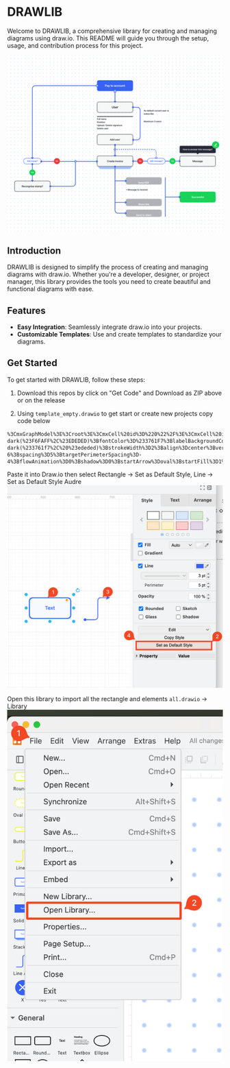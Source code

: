 # DRAWLIB

Welcome to DRAWLIB, a comprehensive library for creating and managing diagrams using draw.io. This README will guide you through the setup, usage, and contribution process for this project.

![Example](flow.png)


## Introduction

DRAWLIB is designed to simplify the process of creating and managing diagrams with draw.io. Whether you're a developer, designer, or project manager, this library provides the tools you need to create beautiful and functional diagrams with ease.

## Features

- **Easy Integration**: Seamlessly integrate draw.io into your projects.
- **Customizable Templates**: Use and create templates to standardize your diagrams.

## Get Started

To get started with DRAWLIB, follow these steps:

1. Download this repos by click on "Get Code" and Download as ZIP above or on the release

2. Using `template_empty.drawio` to get start or create new projects copy code below
```
%3CmxGraphModel%3E%3Croot%3E%3CmxCell%20id%3D%220%22%2F%3E%3CmxCell%20id%3D%221%22%20parent%3D%220%22%2F%3E%3CmxCell%20id%3D%222%22%20value%3D%22Text%22%20style%3D%22rounded%3D1%3Bspacing%3D5%3BwhiteSpace%3Dwrap%3BarcSize%3D17%3BfontFamily%3DInter%3BtextShadow%3D0%3Bhtml%3D1%3Bglass%3D0%3Bshadow%3D0%3BperimeterSpacing%3D5%3BstrokeWidth%3D3%3BstrokeColor%3D%233761F7%3BfontSource%3Dhttps%253A%252F%252Ffonts.googleapis.com%252Fcss%253Ffamily%253DInter%3BfontStyle%3D1%3BfontSize%3D14%3BfillColor%3Dlight-dark(%23F6FAFF%2C%23EDEDED)%3BfontColor%3D%233761F7%3BlabelBackgroundColor%3D%23F6FAFF%3B%22%20vertex%3D%221%22%20parent%3D%221%22%3E%3CmxGeometry%20x%3D%22459.9999999999998%22%20y%3D%22460%22%20width%3D%22120%22%20height%3D%2260%22%20as%3D%22geometry%22%2F%3E%3C%2FmxCell%3E%3CmxCell%20id%3D%223%22%20value%3D%22%22%20style%3D%22endArrow%3Dclassic%3Bhtml%3D1%3Brounded%3D1%3BstrokeColor%3Dlight-dark(%233761f7%2C%20%23ededed)%3BstrokeWidth%3D2%3Balign%3Dcenter%3BverticalAlign%3Dmiddle%3BfontFamily%3DInter%3BfontSize%3D11%3BfontColor%3Ddefault%3BlabelBackgroundColor%3Ddefault%3BedgeStyle%3DelbowEdgeStyle%3BsourcePerimeterSpacing%3D-6%3Bspacing%3D5%3BtargetPerimeterSpacing%3D-4%3BflowAnimation%3D0%3Bshadow%3D0%3BstartArrow%3Doval%3BstartFill%3D1%3BfontSource%3Dhttps%253A%252F%252Ffonts.googleapis.com%252Fcss%253Ffamily%253DInter%3B%22%20edge%3D%221%22%20parent%3D%221%22%3E%3CmxGeometry%20width%3D%2250%22%20height%3D%2250%22%20relative%3D%221%22%20as%3D%22geometry%22%3E%3CmxPoint%20x%3D%22622%22%20y%3D%22524%22%20as%3D%22sourcePoint%22%2F%3E%3CmxPoint%20x%3D%22695%22%20y%3D%22460%22%20as%3D%22targetPoint%22%2F%3E%3C%2FmxGeometry%3E%3C%2FmxCell%3E%3C%2Froot%3E%3C%2FmxGraphModel%3E
```
Paste it into Draw.io then select Rectangle -> Set as Default Style, Line -> Set as Default Style Audre
![Example](image.png)

Open this library to import all the rectangle and elements `all.drawio` -> Library
![Example](image2.png)

